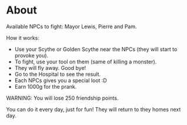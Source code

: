 # About

Available NPCs to fight: Mayor Lewis, Pierre and Pam.

How it works:
- Use your Scythe or Golden Scythe near the NPCs (they will start to provoke you).
- To fight, use your tool on them (same of killing a monster).
- They will fly away. Good bye!
- Go to the Hospital to see the result.
- Each NPCs gives you a special loot :D
- Earn 1000g for the prank.

WARNING: You will lose 250 friendship points.

You can do it every day, just for fun! They will return to they homes next day.
